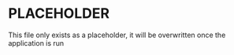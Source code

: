 # PLACEHOLDER

This file only exists as a placeholder, it will be overwritten once the application is run 